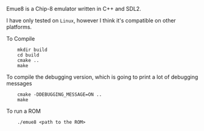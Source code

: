 Emue8 is a Chip-8 emulator written in C++ and SDL2.

I have only tested on `Linux`, however I think it's compatible on other platforms.

To Compile
```
    mkdir build
    cd build
    cmake ..
    make

```
To compile the debugging version, which is going to print a lot of debugging messages
```
    cmake -DDEBUGGING_MESSAGE=ON ..
    make
```

To run a ROM
```
    ./emue8 <path to the ROM>
```

